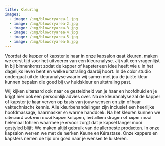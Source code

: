 ```yaml
---
title: Kleuring
images:
  - image: /img/blowdryarea-1.jpg
  - image: /img/blowdryarea-2.jpg
  - image: /img/blowdryarea-3.jpg
  - image: /img/blowdryarea-4.jpg
  - image: /img/blowdryarea-5.jpg
  - image: /img/blowdryarea-6.jpg
---
```



Voordat de kapper of kapster je haar in onze kapsalon gaat kleuren, maken we eerst tijd voor het uitvoeren van een kleuranalyse. Jij vult een vragenlijst in bij binnenkomst zodat de kapper of kapster een idee heeft wie u in het dagelijks leven bent en welke uitstraling daarbij hoort. In de color studio ondergaat uit de kleuranalyse waarin wij samen met jou de juiste kleur kunnen bepalen die goed bij uw huidskleur en uitstraling past.

Wij kijken uiteraard ook naar de gesteldheid van je haar en hoofdhuid en je krijgt hier ook een persoonlijk advies over. Na de kleuranalyse zal de kapper of kapster je haar verven op basis van jouw wensen en zijn of haar vaktechnische kennis. Alle kleurbehandelingen zijn inclusief een heerlijke hoofdmassage, haarmasker en warme handdoek. Na het kleuren kunnen we uiteraard ook een mooi kapsel knippen, het alleen drogen of super mooi helemaal f&ouml;hnen waarmee je ervoor zorgt dat je kapsel langer mooi gestyled blijft. We maken altijd gebruik van de allerbeste producten. In onze kapsalon werken we met de merken Keune en K&eacute;rastase. Onze kappers en kapsters nemen de tijd om goed naar je wensen te luisteren.